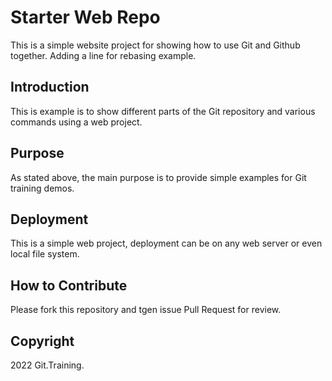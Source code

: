 # Starter Web Repo

This is a simple website project for showing how to use Git and Github together.
Adding a line for rebasing example.

## Introduction

This is example is to show different parts of the Git repository and various commands using a web project.

## Purpose

As stated above, the main purpose is to provide simple examples for Git training demos.

## Deployment

This is a simple web project, deployment can be on any web server or even local file system.

## How to Contribute

Please fork this repository and tgen issue Pull Request for review.

## Copyright

2022 Git.Training.
